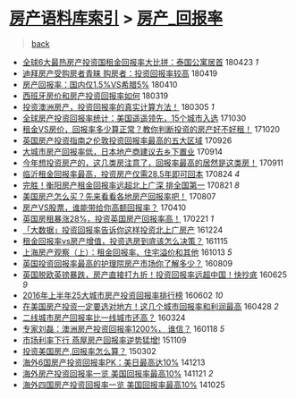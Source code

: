 [房产语料库索引](../../README.md)  > [房产_回报率](房产_回报率.md)
====
> [back](../README.md)

- [全球6大最热房产投资国租金回报率大比拼：泰国公寓居首](http://jkwz.applinzi.com/ittc/7095322980609688582.html#%E5%85%A8%E7%90%836%E5%A4%A7%E6%9C%80%E7%83%AD%E6%88%BF%E4%BA%A7%E6%8A%95%E8%B5%84%E5%9B%BD%E7%A7%9F%E9%87%91%E5%9B%9E%E6%8A%A5%E7%8E%87%E5%A4%A7%E6%AF%94%E6%8B%BC%EF%BC%9A%E6%B3%B0%E5%9B%BD%E5%85%AC%E5%AF%93%E5%B1%85%E9%A6%96) 180423 *1* 
- [迪拜房产受购房者青睐 购房者：投资回报率较高](http://jkwz.applinzi.com/ittc/7093720438633137169.html#%E8%BF%AA%E6%8B%9C%E6%88%BF%E4%BA%A7%E5%8F%97%E8%B4%AD%E6%88%BF%E8%80%85%E9%9D%92%E7%9D%90+%E8%B4%AD%E6%88%BF%E8%80%85%EF%BC%9A%E6%8A%95%E8%B5%84%E5%9B%9E%E6%8A%A5%E7%8E%87%E8%BE%83%E9%AB%98) 180419  
- [房产回报率：国内仅1.5%VS希腊5%](http://jkwz.applinzi.com/ittc/7090306424989287440.html#%E6%88%BF%E4%BA%A7%E5%9B%9E%E6%8A%A5%E7%8E%87%EF%BC%9A%E5%9B%BD%E5%86%85%E4%BB%851.5%25VS%E5%B8%8C%E8%85%8A5%25) 180410  
- [西班牙房价和房产投资回报率如何](http://jkwz.applinzi.com/ittc/7082199675988083719.html#%E8%A5%BF%E7%8F%AD%E7%89%99%E6%88%BF%E4%BB%B7%E5%92%8C%E6%88%BF%E4%BA%A7%E6%8A%95%E8%B5%84%E5%9B%9E%E6%8A%A5%E7%8E%87%E5%A6%82%E4%BD%95) 180319  
- [投资澳洲房产，投资回报率的真实计算方法！](http://jkwz.applinzi.com/ittc/7076920561370661894.html#%E6%8A%95%E8%B5%84%E6%BE%B3%E6%B4%B2%E6%88%BF%E4%BA%A7%EF%BC%8C%E6%8A%95%E8%B5%84%E5%9B%9E%E6%8A%A5%E7%8E%87%E7%9A%84%E7%9C%9F%E5%AE%9E%E8%AE%A1%E7%AE%97%E6%96%B9%E6%B3%95%EF%BC%81) 180305 *1* 
- [全球房产投资回报率统计：美国遥遥领先，15个城市入选](http://jkwz.applinzi.com/ittc/7030194214443418641.html#%E5%85%A8%E7%90%83%E6%88%BF%E4%BA%A7%E6%8A%95%E8%B5%84%E5%9B%9E%E6%8A%A5%E7%8E%87%E7%BB%9F%E8%AE%A1%EF%BC%9A%E7%BE%8E%E5%9B%BD%E9%81%A5%E9%81%A5%E9%A2%86%E5%85%88%EF%BC%8C15%E4%B8%AA%E5%9F%8E%E5%B8%82%E5%85%A5%E9%80%89) 171030  
- [租金VS房价，回报率多少算正常？教你判断投资的房产好不好租！](http://jkwz.applinzi.com/ittc/7026610197592802321.html#%E7%A7%9F%E9%87%91VS%E6%88%BF%E4%BB%B7%EF%BC%8C%E5%9B%9E%E6%8A%A5%E7%8E%87%E5%A4%9A%E5%B0%91%E7%AE%97%E6%AD%A3%E5%B8%B8%EF%BC%9F%E6%95%99%E4%BD%A0%E5%88%A4%E6%96%AD%E6%8A%95%E8%B5%84%E7%9A%84%E6%88%BF%E4%BA%A7%E5%A5%BD%E4%B8%8D%E5%A5%BD%E7%A7%9F%EF%BC%81) 171020  
- [英国房产投资指南之伦敦投资回报率最高的五大区域](http://jkwz.applinzi.com/ittc/7017571880209482768.html#%E8%8B%B1%E5%9B%BD%E6%88%BF%E4%BA%A7%E6%8A%95%E8%B5%84%E6%8C%87%E5%8D%97%E4%B9%8B%E4%BC%A6%E6%95%A6%E6%8A%95%E8%B5%84%E5%9B%9E%E6%8A%A5%E7%8E%87%E6%9C%80%E9%AB%98%E7%9A%84%E4%BA%94%E5%A4%A7%E5%8C%BA%E5%9F%9F) 170926  
- [大城市房产回报率低，日本地产商建议去乡下置业](http://jkwz.applinzi.com/ittc/7013212823939974161.html#%E5%A4%A7%E5%9F%8E%E5%B8%82%E6%88%BF%E4%BA%A7%E5%9B%9E%E6%8A%A5%E7%8E%87%E4%BD%8E%EF%BC%8C%E6%97%A5%E6%9C%AC%E5%9C%B0%E4%BA%A7%E5%95%86%E5%BB%BA%E8%AE%AE%E5%8E%BB%E4%B9%A1%E4%B8%8B%E7%BD%AE%E4%B8%9A) 170914  
- [今年想投资房产的，这几类房注意了，回报率最高的居然是这类房！](http://jkwz.applinzi.com/ittc/7012168466277336080.html#%E4%BB%8A%E5%B9%B4%E6%83%B3%E6%8A%95%E8%B5%84%E6%88%BF%E4%BA%A7%E7%9A%84%EF%BC%8C%E8%BF%99%E5%87%A0%E7%B1%BB%E6%88%BF%E6%B3%A8%E6%84%8F%E4%BA%86%EF%BC%8C%E5%9B%9E%E6%8A%A5%E7%8E%87%E6%9C%80%E9%AB%98%E7%9A%84%E5%B1%85%E7%84%B6%E6%98%AF%E8%BF%99%E7%B1%BB%E6%88%BF%EF%BC%81) 170911  
- [临沂租金回报率最高，投资房产仅需28.5年即可回本](http://jkwz.applinzi.com/ittc/7005417006193706001.html#%E4%B8%B4%E6%B2%82%E7%A7%9F%E9%87%91%E5%9B%9E%E6%8A%A5%E7%8E%87%E6%9C%80%E9%AB%98%EF%BC%8C%E6%8A%95%E8%B5%84%E6%88%BF%E4%BA%A7%E4%BB%85%E9%9C%8028.5%E5%B9%B4%E5%8D%B3%E5%8F%AF%E5%9B%9E%E6%9C%AC) 170824 *4* 
- [完胜！衡阳房产租金回报率远超北上广深 排全国第一](http://jkwz.applinzi.com/ittc/7004313739644634129.html#%E5%AE%8C%E8%83%9C%EF%BC%81%E8%A1%A1%E9%98%B3%E6%88%BF%E4%BA%A7%E7%A7%9F%E9%87%91%E5%9B%9E%E6%8A%A5%E7%8E%87%E8%BF%9C%E8%B6%85%E5%8C%97%E4%B8%8A%E5%B9%BF%E6%B7%B1+%E6%8E%92%E5%85%A8%E5%9B%BD%E7%AC%AC%E4%B8%80) 170821 *8* 
- [美国房产怎么买？先来看看各地房产回报率吧！](http://jkwz.applinzi.com/ittc/6999073756704932881.html#%E7%BE%8E%E5%9B%BD%E6%88%BF%E4%BA%A7%E6%80%8E%E4%B9%88%E4%B9%B0%EF%BC%9F%E5%85%88%E6%9D%A5%E7%9C%8B%E7%9C%8B%E5%90%84%E5%9C%B0%E6%88%BF%E4%BA%A7%E5%9B%9E%E6%8A%A5%E7%8E%87%E5%90%A7%EF%BC%81) 170807  
- [房产VS股票，谁能带给你高额回报率？](http://jkwz.applinzi.com/ittc/6954984459916018693.html#%E6%88%BF%E4%BA%A7VS%E8%82%A1%E7%A5%A8%EF%BC%8C%E8%B0%81%E8%83%BD%E5%B8%A6%E7%BB%99%E4%BD%A0%E9%AB%98%E9%A2%9D%E5%9B%9E%E6%8A%A5%E7%8E%87%EF%BC%9F) 170410  
- [英国房租暴涨28%，投资英国房产回报率高！](http://jkwz.applinzi.com/ittc/6937095788416205829.html#%E8%8B%B1%E5%9B%BD%E6%88%BF%E7%A7%9F%E6%9A%B4%E6%B6%A828%25%EF%BC%8C%E6%8A%95%E8%B5%84%E8%8B%B1%E5%9B%BD%E6%88%BF%E4%BA%A7%E5%9B%9E%E6%8A%A5%E7%8E%87%E9%AB%98%EF%BC%81) 170221 *1* 
- [「大数据」投资回报率告诉你这样投资北上广房产](http://jkwz.applinzi.com/ittc/6915262158719157253.html#%E3%80%8C%E5%A4%A7%E6%95%B0%E6%8D%AE%E3%80%8D%E6%8A%95%E8%B5%84%E5%9B%9E%E6%8A%A5%E7%8E%87%E5%91%8A%E8%AF%89%E4%BD%A0%E8%BF%99%E6%A0%B7%E6%8A%95%E8%B5%84%E5%8C%97%E4%B8%8A%E5%B9%BF%E6%88%BF%E4%BA%A7) 161224  
- [租金回报率vs房产增值，投资选房到底该怎么决策？](http://jkwz.applinzi.com/ittc/6900815834095551493.html#%E7%A7%9F%E9%87%91%E5%9B%9E%E6%8A%A5%E7%8E%87vs%E6%88%BF%E4%BA%A7%E5%A2%9E%E5%80%BC%EF%BC%8C%E6%8A%95%E8%B5%84%E9%80%89%E6%88%BF%E5%88%B0%E5%BA%95%E8%AF%A5%E6%80%8E%E4%B9%88%E5%86%B3%E7%AD%96%EF%BC%9F) 161115  
- [上海房产观察（上）：租金回报率、住宅溢价和其他](http://jkwz.applinzi.com/ittc/6888543813328438276.html#%E4%B8%8A%E6%B5%B7%E6%88%BF%E4%BA%A7%E8%A7%82%E5%AF%9F%EF%BC%88%E4%B8%8A%EF%BC%89%EF%BC%9A%E7%A7%9F%E9%87%91%E5%9B%9E%E6%8A%A5%E7%8E%87%E3%80%81%E4%BD%8F%E5%AE%85%E6%BA%A2%E4%BB%B7%E5%92%8C%E5%85%B6%E4%BB%96) 161013 *5* 
- [英国投资回报率最高的护理院房产市场你了解多少？](http://jkwz.applinzi.com/ittc/6864347863479485445.html#%E8%8B%B1%E5%9B%BD%E6%8A%95%E8%B5%84%E5%9B%9E%E6%8A%A5%E7%8E%87%E6%9C%80%E9%AB%98%E7%9A%84%E6%8A%A4%E7%90%86%E9%99%A2%E6%88%BF%E4%BA%A7%E5%B8%82%E5%9C%BA%E4%BD%A0%E4%BA%86%E8%A7%A3%E5%A4%9A%E5%B0%91%EF%BC%9F) 160809  
- [英国脱欧英镑暴跌，房产直接打九折！投资回报率远超中国！快抄底](http://jkwz.applinzi.com/ittc/6847703667108742149.html#%E8%8B%B1%E5%9B%BD%E8%84%B1%E6%AC%A7%E8%8B%B1%E9%95%91%E6%9A%B4%E8%B7%8C%EF%BC%8C%E6%88%BF%E4%BA%A7%E7%9B%B4%E6%8E%A5%E6%89%93%E4%B9%9D%E6%8A%98%EF%BC%81%E6%8A%95%E8%B5%84%E5%9B%9E%E6%8A%A5%E7%8E%87%E8%BF%9C%E8%B6%85%E4%B8%AD%E5%9B%BD%EF%BC%81%E5%BF%AB%E6%8A%84%E5%BA%95) 160625 *9* 
- [2016年上半年25大城市房产投资回报率排行榜](http://jkwz.applinzi.com/ittc/6839150664634336261.html#2016%E5%B9%B4%E4%B8%8A%E5%8D%8A%E5%B9%B425%E5%A4%A7%E5%9F%8E%E5%B8%82%E6%88%BF%E4%BA%A7%E6%8A%95%E8%B5%84%E5%9B%9E%E6%8A%A5%E7%8E%87%E6%8E%92%E8%A1%8C%E6%A6%9C) 160602 *10* 
- [在美国房产投资一定要选对地方！这几个城市回报率和利润最高](http://jkwz.applinzi.com/ittc/6826103346527994885.html#%E5%9C%A8%E7%BE%8E%E5%9B%BD%E6%88%BF%E4%BA%A7%E6%8A%95%E8%B5%84%E4%B8%80%E5%AE%9A%E8%A6%81%E9%80%89%E5%AF%B9%E5%9C%B0%E6%96%B9%EF%BC%81%E8%BF%99%E5%87%A0%E4%B8%AA%E5%9F%8E%E5%B8%82%E5%9B%9E%E6%8A%A5%E7%8E%87%E5%92%8C%E5%88%A9%E6%B6%A6%E6%9C%80%E9%AB%98) 160428 *2* 
- [二线城市房产回报率比一线城市还高？](http://jkwz.applinzi.com/ittc/6813094117114381316.html#%E4%BA%8C%E7%BA%BF%E5%9F%8E%E5%B8%82%E6%88%BF%E4%BA%A7%E5%9B%9E%E6%8A%A5%E7%8E%87%E6%AF%94%E4%B8%80%E7%BA%BF%E5%9F%8E%E5%B8%82%E8%BF%98%E9%AB%98%EF%BC%9F) 160324  
- [专家刘磊：澳洲房产投资回报率1200%， 谁信？](http://jkwz.applinzi.com/ittc/6788596237423100933.html#%E4%B8%93%E5%AE%B6%E5%88%98%E7%A3%8A%EF%BC%9A%E6%BE%B3%E6%B4%B2%E6%88%BF%E4%BA%A7%E6%8A%95%E8%B5%84%E5%9B%9E%E6%8A%A5%E7%8E%871200%25%EF%BC%8C+%E8%B0%81%E4%BF%A1%EF%BC%9F) 160118 *5* 
- [市场利率下行 燕屋房产回报率逆势猛增!](http://jkwz.applinzi.com/ittc/6762719519466587141.html#%E5%B8%82%E5%9C%BA%E5%88%A9%E7%8E%87%E4%B8%8B%E8%A1%8C+%E7%87%95%E5%B1%8B%E6%88%BF%E4%BA%A7%E5%9B%9E%E6%8A%A5%E7%8E%87%E9%80%86%E5%8A%BF%E7%8C%9B%E5%A2%9E%21) 151109  
- [投资美国房产,回报率怎么算？](http://jkwz.applinzi.com/ittc/547650611393393049.html#%E6%8A%95%E8%B5%84%E7%BE%8E%E5%9B%BD%E6%88%BF%E4%BA%A7%2C%E5%9B%9E%E6%8A%A5%E7%8E%87%E6%80%8E%E4%B9%88%E7%AE%97%EF%BC%9F) 150302  
- [海外6国房产投资回报率PK：美日最高达10%](http://jkwz.applinzi.com/ittc/547650611383056881.html#%E6%B5%B7%E5%A4%966%E5%9B%BD%E6%88%BF%E4%BA%A7%E6%8A%95%E8%B5%84%E5%9B%9E%E6%8A%A5%E7%8E%87PK%EF%BC%9A%E7%BE%8E%E6%97%A5%E6%9C%80%E9%AB%98%E8%BE%BE10%25) 141213  
- [海外房产投资回报率一览 美国回报率最高10%](http://jkwz.applinzi.com/ittc/547650611381653198.html#%E6%B5%B7%E5%A4%96%E6%88%BF%E4%BA%A7%E6%8A%95%E8%B5%84%E5%9B%9E%E6%8A%A5%E7%8E%87%E4%B8%80%E8%A7%88+%E7%BE%8E%E5%9B%BD%E5%9B%9E%E6%8A%A5%E7%8E%87%E6%9C%80%E9%AB%9810%25) 141121 *2* 
- [海外四国房产投资回报率一览 美国回报率最高10%](http://jkwz.applinzi.com/ittc/547650611378540693.html#%E6%B5%B7%E5%A4%96%E5%9B%9B%E5%9B%BD%E6%88%BF%E4%BA%A7%E6%8A%95%E8%B5%84%E5%9B%9E%E6%8A%A5%E7%8E%87%E4%B8%80%E8%A7%88+%E7%BE%8E%E5%9B%BD%E5%9B%9E%E6%8A%A5%E7%8E%87%E6%9C%80%E9%AB%9810%25) 141025  
